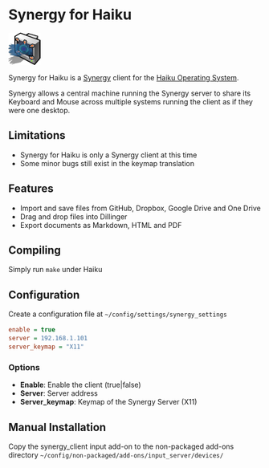 # Synergy for Haiku

![Synergy for Haiku](SynergyHaiku.png "Synergy for Haiku")

Synergy for Haiku is a [Synergy](http://symless.com) client for the [Haiku Operating System](http://haiku-os.org).

Synergy allows a central machine running the Synergy server to share its Keyboard and Mouse across multiple systems running the client as if they were one desktop.

## Limitations
  - Synergy for Haiku is only a Synergy client at this time
  - Some minor bugs still exist in the keymap translation

## Features
  - Import and save files from GitHub, Dropbox, Google Drive and One Drive
  - Drag and drop files into Dillinger
  - Export documents as Markdown, HTML and PDF

## Compiling
Simply run ```make``` under Haiku

## Configuration
  Create a configuration file at ```~/config/settings/synergy_settings```
  
  ```ini
  enable = true
  server = 192.168.1.101
  server_keymap = "X11"
  ```
### Options
  * **Enable**: Enable the client (true|false)
  * **Server**: Server address
  * **Server_keymap**: Keymap of the Synergy Server (X11)
  
## Manual Installation
Copy the synergy_client input add-on to the non-packaged add-ons directory ```~/config/non-packaged/add-ons/input_server/devices/```
